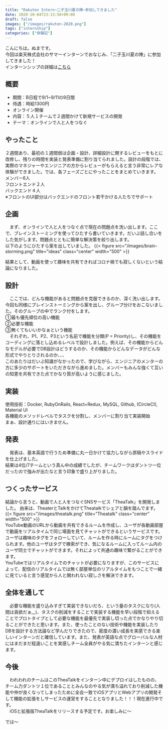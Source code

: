 ```yaml
---
title: "Rakuten Intern~二子玉川夏の陣~参加してきました"
date: 2020-10-04T23:13:50+09:00
draft: false
images: ["/images/rakuten-2020.png"]
tags: ["internship"]
categories: ["体験記"]
---
```


こんにちは。ぬまです。  
今回は楽天株式会社のサマーインターンでおなじみ、「二子玉川夏の陣」に参加してきました！  
インターンシップの詳細は[こちら](https://commerce-engineer.rakuten.careers/careers/graduates/internship/summer-short#intern-details)

## 概要

- 期間：B日程で9/1~9/11の9日間
- 待遇：時給1300円
- オンライン開催
- 内容：５人１チームで２週間かけて新規サービスの開発
- テーマ：オンラインで人と人をつなぐ

##  やったこと
２週間あり、最初の１週間弱は企画・設計、詳細設計に関するレビューをもとに改修し、残りの時間を実装と発表準備に割り当てられました。設計の段階では、実際のマネジャーやエンジニアの方からレビューがもらえると言う非常にレアな体験ができました。では、各フェーズごとにやったことをまとめていきます。  
メンバー6人  
フロントエンド２人  
バックエンド４人  
※フロントのUI部分はバックエンドのフロント若干かける人たちでサポート  
## 企画
　まず、オンラインで人と人をつなぐ点で現在の問題点を洗い出します。ここで、ブレインストーミングを使ってひたすら書いていきます。だいぶ話し合いをした気がします。問題点とともに簡単な解決策を絞り出します。  
以下のようにひたすら案を出していました。
{{< figure src="/images/brain-storming.png" title="ideas" class="center" width="500" >}}  

結果として、動画を使って趣味を共有できればコロナ禍でも寂しくないという結論になりました。
## 設計
　ここでは、どんな機能があると問題点を克服できるのか、深く洗い出します。今回も同様にブレインストーミングから案を出し、グループ分けをおこないました。そのグループの中でランク付をします。  
①最も優先順位の高い機能  
②必要な機能  
③無くてもいいかなぁという機能  
　それぞれ、P1、P2、P3という名前で機能を分類(P = Priority)し、その機能をコーディングに落とし込めるレベルで設計しました。例えば、その機能からどんなモデルが必要でDB設計はどうするのか、その機能からどんなデータがどんな形式でやりとりされるのか、、、  
このあたりはだいぶ知識がなかったので、学びながら、エンジニアのメンターの方に多少のサポートをいただきながら進めました。メンバーもみんな強くて互いの知恵を共有できた点でかなり質が高いように感じました。  
## 実装
使用技術：Docker, RubyOnRails, React+Redux, MySQL, Github, (CircleCI), Material UI  
各機能のメソッドレベルでタスクを分割し、メンバーに割り当て実装開始  
まぁ、設計通りにはいきません。  
## 発表
　発表は、基本英語で行うため準備に丸一日かけて協力しながら原稿やスライドを仕上げました。  
結果は4位/7チームという真ん中の成績でしたが、チームワークはダントツ一位だったので強みが出たなと言う印象で盛り上がりました。  

## つくったサービス
結論から言うと、動画で人と人をつなぐSNSサービス「TheaTalk」を開発しました。
由来は、TheaterとTalkをかけてTheatalkでシェアと韻を踏んでます。  
{{< figure src="/images/theatalk.png" title="Theatalk" class="center" width="500" >}}  
YouTube動画のURLから動画を共有できるルームを作成し、ユーザが各動画部屋で動画をリアルタイムで同じ場面を見てチャットができるというサービスです。  
ユーザは趣味のタグをフォローしていて、ルームを作る時にルームにタグをつけられます。他のユーザはタグで検索ができ、気になるルームに入ってルーム内のユーザ同士でチャットができます。それによって共通の趣味で繋がることができます。  
YouTubeではリアルタイムでのチャットが必要になりますが、このサービスによって、配信のリアルタイムでは無く部屋単位のリアルタイムをもつことで一緒に見ていると言う感覚から人と関われない寂しさを解決できます。  

## 全体を通して
　必要な機能を盛り込みすぎて実装できないだろ、という量のタスクになり(人間は貪欲だぁ,,,)、タスクの削減をすることで実装する機能を早い段階で抑えることでプロトタイプとして必要な機能を最優先で実装し切った点でかなりやり切ることができたと思います。また、使ったことのない技術や機能を実装したりDBを設計する方法論など学んだりできたので、密度の濃い成長を実感できる楽しいインターンだと確信しています。また、発表が英語な点でグローバルな人材にはまだまだ程遠いことを実感しチーム全員がやる気に満ちたインターンと感じます。

## 今後
　われわれのチームはこのTheaTalkをインターン中にデプロイはしたものの、チーム力ダントツ１位であることとみんなのやる気が満ち溢れており削減した機能や仲が良くなってしまったために全会一致でiOSアプリとWebアプリの開発そして機能の拡張をしサービスの運営をすることとなりました！！！現在進行中です。  
　iOSと拡張版TheaTalkをリリースする予定です。お楽しみに〜

では〜
